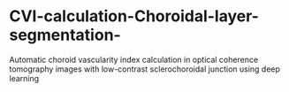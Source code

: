 # CVI-calculation-Choroidal-layer-segmentation-
Automatic choroid vascularity index calculation in optical coherence tomography images with low-contrast sclerochoroidal junction using deep learning
